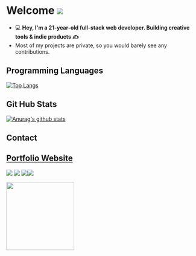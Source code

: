 
# Welcome <img src="https://img.icons8.com/fluent/50/000000/github.png"/>
                                                                                        
- 💻 **Hey, I'm a 21-year-old full-stack web developer. Building creative tools & indie products ✍️**
- Most of my projects are private, so you would barely see any contributions.                                          
                                                                             

## Programming Languages

[![Top Langs](https://github-readme-stats.vercel.app/api/top-langs/?username=indieD3v)](https://github.com/indieD3v/github-readme-stats)


## Git Hub Stats

[![Anurag's github stats](https://github-readme-stats.vercel.app/api?username=indieD3v&show_icons=true&theme=buefy)](https://github.com/indieD3v/github-readme-stats)
   
   
## Contact
<h2><a href='https://tanmay-portfolio.netlify.app'>Portfolio Website</a></h2>
<a href="https://www.instagram.com/code.forever/"><img src="https://img.icons8.com/fluent/48/000000/instagram-new.png"/></a>       <a href="https://mailto:tanmaymakode76@gmail.com/"><img src="https://img.icons8.com/fluent/48/000000/gmail--v2.png"/></a> <a href="https://discord.com/channels/@Tanmay"> <img src="https://img.icons8.com/fluent/48/000000/discord-logo.png"/></a><a href='https://linkedin.com/tanmaymakode'><img src="https://img.icons8.com/fluent/48/000000/linkedin.png"/></a>

<a href="https://www.patreon.com/bePatron?u=46563102"><img width='180' src='https://d33wubrfki0l68.cloudfront.net/d0ed447d8355bce531d091c60296ae2b823d9301/dfb24/assets/img/patron.png'/></a>
